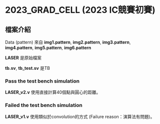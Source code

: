 # 2023_GRAD_CELL (2023 IC競賽初賽)

## 檔案介紹

Data (pattern) 來自 **img1.pattern**,  **img2.pattern**, **img3.pattern**, **img4.pattern**, **img5.pattern**, **img6.pattern** 

**LASER** 是原始檔案

**tb.sv**, **tb_test.sv** 是TB

### Pass the test bench simulation

**LASER_v2.v** 使用直接計算40個點與圓心的距離。

### Failed the test bench simulation

**LASER_v1.v** 使用類似於convolution的方式 (Failure reason：演算法有問題)。


